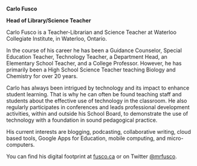 **Carlo Fusco**

**Head of Library/Science Teacher**

Carlo Fusco is a Teacher-Librarian and Science Teacher at Waterloo Collegiate Institute, in Waterloo, Ontario. 

In the course of his career he has been a Guidance Counselor, Special Education Teacher, Technology Teacher, a Department Head, an Elementary School Teacher, and a College Professor. However, he has primarily been a High School Science Teacher teaching Biology and Chemistry for over 20 years.

Carlo has always been intrigued by technology and its impact to enhance student learning. That is why he can often be found teaching staff and students about the effective use of technology in the classroom. He also regularly participates in conferences and leads professional development activities, within and outside his School Board, to demonstrate the use of technology with a foundation in sound pedagogical practice.

His current interests are blogging, podcasting, collaborative writing, cloud based tools, Google Apps for Education, mobile computing, and micro-computers.

You can find  his digital footprint at [fusco.ca](https://fusco.ca) or on Twitter [@mrfusco](https://twitter.com/mrfusco).
